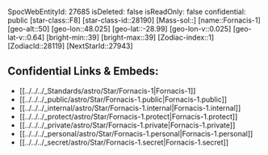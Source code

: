 ﻿---
location: [-28.99,-48.025,50]
type: Star
tags:
- astro/Star

---
SpocWebEntityId: 27685
isDeleted: false
isReadOnly: false
confidential: public
[star-class::F8]
[star-class-id::28190]
[Mass-sol::]
[name::Fornacis-1]
[geo-alt::50]
[geo-lon::48.025]
[geo-lat::-28.99]
[geo-lon-v::0.025]
[geo-lat-v::0.64]
[bright-min::39]
[bright-max::39]
[Zodiac-index::1]
[ZodiacId::28119]
[NextStarId::27943]



## Confidential Links & Embeds: 
- [[../../../_Standards/astro/Star/Fornacis-1|Fornacis-1]] 
- [[../../../_public/astro/Star/Fornacis-1.public|Fornacis-1.public]] 
- [[../../../_internal/astro/Star/Fornacis-1.internal|Fornacis-1.internal]] 
- [[../../../_protect/astro/Star/Fornacis-1.protect|Fornacis-1.protect]] 
- [[../../../_private/astro/Star/Fornacis-1.private|Fornacis-1.private]] 
- [[../../../_personal/astro/Star/Fornacis-1.personal|Fornacis-1.personal]] 
- [[../../../_secret/astro/Star/Fornacis-1.secret|Fornacis-1.secret]]

